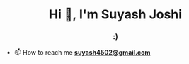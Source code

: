<h1 align="center">Hi 👋, I'm Suyash Joshi</h1>
<h3 align="center">:)</h3>

- 📫 How to reach me **suyash4502@gmail.com**
